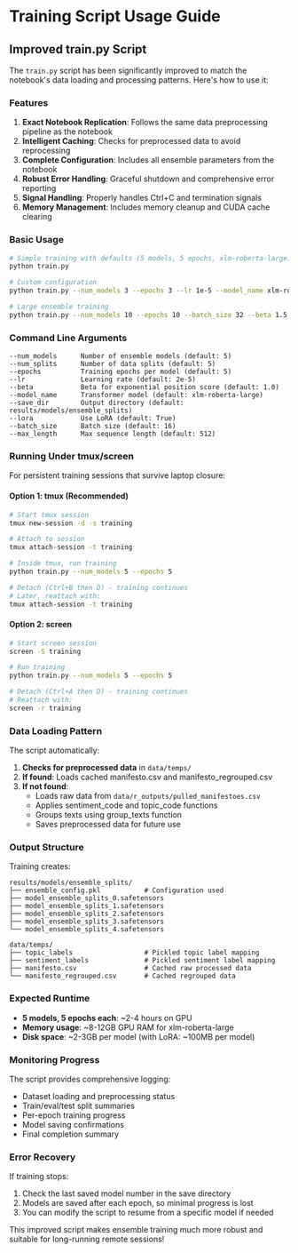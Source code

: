 # Training Script Usage Guide

## Improved train.py Script

The `train.py` script has been significantly improved to match the notebook's data loading and processing patterns. Here's how to use it:

### Features

1. **Exact Notebook Replication**: Follows the same data preprocessing pipeline as the notebook
2. **Intelligent Caching**: Checks for preprocessed data to avoid reprocessing 
3. **Complete Configuration**: Includes all ensemble parameters from the notebook
4. **Robust Error Handling**: Graceful shutdown and comprehensive error reporting
5. **Signal Handling**: Properly handles Ctrl+C and termination signals
6. **Memory Management**: Includes memory cleanup and CUDA cache clearing

### Basic Usage

```bash
# Simple training with defaults (5 models, 5 epochs, xlm-roberta-large)
python train.py

# Custom configuration
python train.py --num_models 3 --epochs 3 --lr 1e-5 --model_name xlm-roberta-base

# Large ensemble training
python train.py --num_models 10 --epochs 10 --batch_size 32 --beta 1.5
```

### Command Line Arguments

```
--num_models      Number of ensemble models (default: 5)
--num_splits      Number of data splits (default: 5) 
--epochs          Training epochs per model (default: 5)
--lr              Learning rate (default: 2e-5)
--beta            Beta for exponential position score (default: 1.0)
--model_name      Transformer model (default: xlm-roberta-large)
--save_dir        Output directory (default: results/models/ensemble_splits)
--lora            Use LoRA (default: True)
--batch_size      Batch size (default: 16)
--max_length      Max sequence length (default: 512)
```

### Running Under tmux/screen

For persistent training sessions that survive laptop closure:

#### Option 1: tmux (Recommended)
```bash
# Start tmux session
tmux new-session -d -s training

# Attach to session
tmux attach-session -t training

# Inside tmux, run training
python train.py --num_models 5 --epochs 5

# Detach (Ctrl+B then D) - training continues
# Later, reattach with:
tmux attach-session -t training
```

#### Option 2: screen
```bash
# Start screen session
screen -S training

# Run training
python train.py --num_models 5 --epochs 5

# Detach (Ctrl+A then D) - training continues  
# Reattach with:
screen -r training
```

### Data Loading Pattern

The script automatically:

1. **Checks for preprocessed data** in `data/temps/`
2. **If found**: Loads cached manifesto.csv and manifesto_regrouped.csv
3. **If not found**: 
   - Loads raw data from `data/r_outputs/pulled_manifestoes.csv`
   - Applies sentiment_code and topic_code functions
   - Groups texts using group_texts function
   - Saves preprocessed data for future use

### Output Structure

Training creates:
```
results/models/ensemble_splits/
├── ensemble_config.pkl           # Configuration used
├── model_ensemble_splits_0.safetensors
├── model_ensemble_splits_1.safetensors
├── model_ensemble_splits_2.safetensors
├── model_ensemble_splits_3.safetensors
└── model_ensemble_splits_4.safetensors

data/temps/
├── topic_labels                  # Pickled topic label mapping
├── sentiment_labels              # Pickled sentiment label mapping
├── manifesto.csv                 # Cached raw processed data
└── manifesto_regrouped.csv       # Cached regrouped data
```

### Expected Runtime

- **5 models, 5 epochs each**: ~2-4 hours on GPU
- **Memory usage**: ~8-12GB GPU RAM for xlm-roberta-large
- **Disk space**: ~2-3GB per model (with LoRA: ~100MB per model)

### Monitoring Progress

The script provides comprehensive logging:
- Dataset loading and preprocessing status
- Train/eval/test split summaries
- Per-epoch training progress
- Model saving confirmations
- Final completion summary

### Error Recovery

If training stops:
1. Check the last saved model number in the save directory
2. Models are saved after each epoch, so minimal progress is lost
3. You can modify the script to resume from a specific model if needed

This improved script makes ensemble training much more robust and suitable for long-running remote sessions!